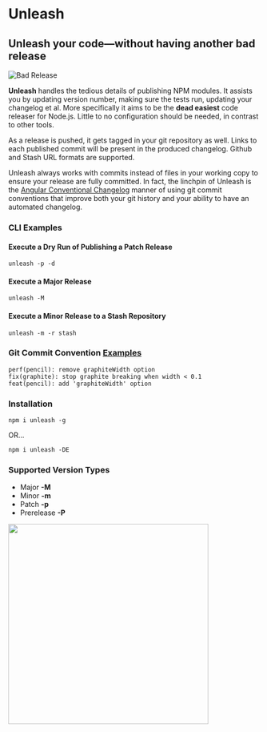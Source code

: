 # Unleash

## Unleash your code—without having another bad release

![Bad Release](https://c1.staticflickr.com/3/2355/2417329091_b31158ce8c.jpg)

**Unleash** handles the tedious details of publishing NPM modules. It assists you by updating version number, making sure the tests run, updating your changelog et al. More specifically it aims to be the **dead easiest** code releaser for Node.js. Little to no configuration should be needed, in contrast to other tools.

As a release is pushed, it gets tagged in your git repository as well. Links to each published commit will be present in the produced changelog. Github and Stash URL formats are supported.

Unleash always works with commits instead of files in your working copy to ensure your release are fully committed. In fact, the linchpin of Unleash is the [Angular Conventional Changelog](https://github.com/ajoslin/conventional-changelog/blob/9c359faacea93b566f19c4c7214a6bca58edf99f/conventions/angular.md) manner of using git commit conventions that improve both your git history and your ability to have an automated changelog. 

### CLI Examples
#### Execute a Dry Run of Publishing a Patch Release
```
unleash -p -d
```
#### Execute a Major Release
```
unleash -M
```
#### Execute a Minor Release to a Stash Repository
```
unleash -m -r stash
```

### Git Commit Convention [Examples](https://github.com/ajoslin/conventional-changelog/blob/9c359faacea93b566f19c4c7214a6bca58edf99f/conventions/angular.md)
```
perf(pencil): remove graphiteWidth option
fix(graphite): stop graphite breaking when width < 0.1
feat(pencil): add 'graphiteWidth' option
```

### Installation

```
npm i unleash -g
```
OR...
```
npm i unleash -DE
```

### Supported Version Types
* Major **-M**
* Minor **-m**
* Patch **-p**
* Prerelease **-P**

<img src="https://c2.staticflickr.com/4/3738/11674920374_34acde064b_b.jpg" width="400">
